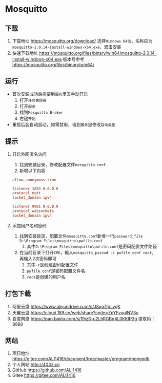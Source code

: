 # Mosquitto

## 下载

1. 下载地址 <https://mosquitto.org/download/> 选择`Windows 64位`，名称应为`mosquitto-2.0.14-install-windows-x64.exe`，双击安装
2. 快速下载地址 <https://mosquitto.org/files/binary/win64/mosquitto-2.0.14-install-windows-x64.exe> 版本号参考 <https://mosquitto.org/files/binary/win64/>

## 运行

- 首次安装成功后需要到`服务`里去手动开启
   1. 打开`任务管理器`
   2. 打开`服务`
   3. 找到`Mosquitto Broker`
   4. 右键`开始`
- 重启后会自动启动，如需禁用，请到`服务`里修改`启动类型`

## 提示

1. 开启外网匿名访问
   1. 找到安装目录，修改配置文件`mosquitto.conf`
   2. 新增以下内容

   ```conf
   allow_anonymous true

   listener 1883 0.0.0.0
   protocol mqtt
   socket_domain ipv4

   listener 9001 0.0.0.0
   protocol websockets
   socket_domain ipv4
   ```

2. 添加用户名和密码
   1. 找到安装目录，配置文件`mosquitto.conf`新增一行`password_file D:\Program Files\mosquitto\pwfile.conf`
      1. 其中`D:\Program Files\mosquitto\pwfile.conf`是密码配置文件路径
   2. 在当前目录下打开`CMD`，输入`mosquitto_passwd -c pwfile.conf root`，再输入2次密码即可
      1. 其中`-c`是创建密码配置文件
      2. `pwfile.conf`是密码配置文件名
      3. `root`是创建的用户名

## 打包下载

1. 阿里云盘 <https://www.aliyundrive.com/s/JSqq7tgLvgK>
2. 天翼云盘 <https://cloud.189.cn/web/share?code=ZnYFvuqINV3q>
3. 百度网盘 <https://pan.baidu.com/s/19jzS-u2LhRGBn4L0KKIP3g> 提取码：8888

## 网站

1. 项目地址 <https://gitee.com/ALI1416/document/tree/master/program/mongodb>
2. 个人网站 <http://404z.cn>
3. GitHub <https://github.com/ALI1416>
4. Gitee <https://gitee.com/ALI1416>
